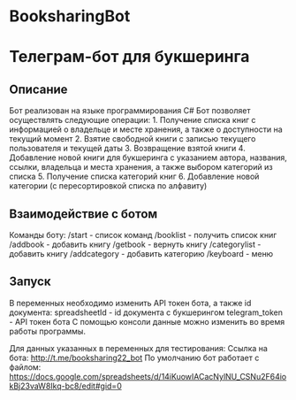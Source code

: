 # BooksharingBot
<h1>Телеграм-бот для букшеринга</h1>
<h2>Описание</h2>
Бот реализован на языке программирования C#
Бот позволяет осуществлять следующие операции:
1.	Получение списка книг с информацией о владельце и месте хранения, а также о доступности на текущий момент
2.	Взятие свободной книги с записью текущего пользователя и текущей даты
3.	Возвращение взятой книги 
4.  Добавление новой книги для букшеринга с указанием автора, названия, ссылки, владельца и места хранения, а также выбором категорий из списка
5.  Получение списка категорий книг
6.	Добавление новой категории (с пересортировкой списка по алфавиту) 

<h2>Взаимодействие с ботом</h2>
Команды боту:
/start - список команд
/booklist - получить список книг 
/addbook - добавить книгу
/getbook - вернуть книгу
/categorylist - добавить книгу
/addcategory - добавить категорию
/keyboard - меню

<h2>Запуск</h2>
В переменных необходимо изменить API токен бота, а также id документа:
spreadsheetId - id документа с букшерингом
telegram_token - API токен бота
С помощью консоли данные можно изменить во время работы программы.

Для данных указанных в переменных для тестирования:
Ссылка на бота: http://t.me/booksharing22_bot
По умолчанию бот работает с файлом: https://docs.google.com/spreadsheets/d/14iKuowIACacNylNU_CSNu2F64iokBj23vaW8Ikq-bc8/edit#gid=0
